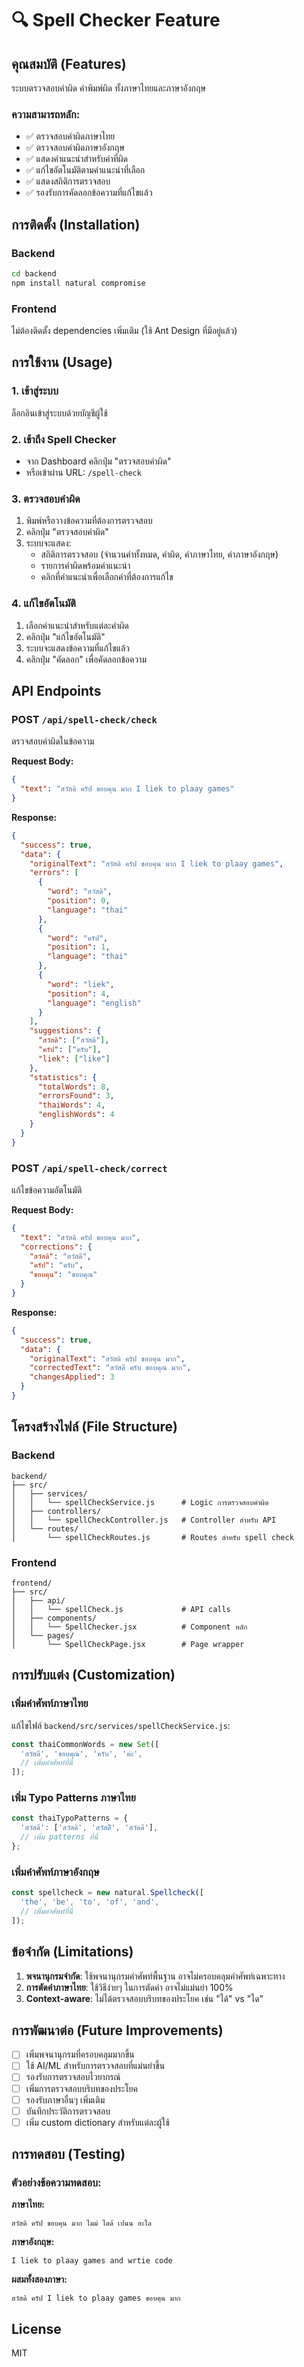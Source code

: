 # 🔍 Spell Checker Feature

## คุณสมบัติ (Features)

ระบบตรวจสอบคำผิด คำพิมพ์ผิด ทั้งภาษาไทยและภาษาอังกฤษ

### ความสามารถหลัก:
- ✅ ตรวจสอบคำผิดภาษาไทย
- ✅ ตรวจสอบคำผิดภาษาอังกฤษ
- ✅ แสดงคำแนะนำสำหรับคำที่ผิด
- ✅ แก้ไขอัตโนมัติตามคำแนะนำที่เลือก
- ✅ แสดงสถิติการตรวจสอบ
- ✅ รองรับการคัดลอกข้อความที่แก้ไขแล้ว

## การติดตั้ง (Installation)

### Backend
```bash
cd backend
npm install natural compromise
```

### Frontend
ไม่ต้องติดตั้ง dependencies เพิ่มเติม (ใช้ Ant Design ที่มีอยู่แล้ว)

## การใช้งาน (Usage)

### 1. เข้าสู่ระบบ
ล็อกอินเข้าสู่ระบบด้วยบัญชีผู้ใช้

### 2. เข้าถึง Spell Checker
- จาก Dashboard คลิกปุ่ม "ตรวจสอบคำผิด"
- หรือเข้าผ่าน URL: `/spell-check`

### 3. ตรวจสอบคำผิด
1. พิมพ์หรือวางข้อความที่ต้องการตรวจสอบ
2. คลิกปุ่ม "ตรวจสอบคำผิด"
3. ระบบจะแสดง:
   - สถิติการตรวจสอบ (จำนวนคำทั้งหมด, คำผิด, คำภาษาไทย, คำภาษาอังกฤษ)
   - รายการคำผิดพร้อมคำแนะนำ
   - คลิกที่คำแนะนำเพื่อเลือกคำที่ต้องการแก้ไข

### 4. แก้ไขอัตโนมัติ
1. เลือกคำแนะนำสำหรับแต่ละคำผิด
2. คลิกปุ่ม "แก้ไขอัตโนมัติ"
3. ระบบจะแสดงข้อความที่แก้ไขแล้ว
4. คลิกปุ่ม "คัดลอก" เพื่อคัดลอกข้อความ

## API Endpoints

### POST `/api/spell-check/check`
ตรวจสอบคำผิดในข้อความ

**Request Body:**
```json
{
  "text": "สวัสดิ ครัป ขอบคุน มาก I liek to plaay games"
}
```

**Response:**
```json
{
  "success": true,
  "data": {
    "originalText": "สวัสดิ ครัป ขอบคุน มาก I liek to plaay games",
    "errors": [
      {
        "word": "สวัสดิ",
        "position": 0,
        "language": "thai"
      },
      {
        "word": "ครัป",
        "position": 1,
        "language": "thai"
      },
      {
        "word": "liek",
        "position": 4,
        "language": "english"
      }
    ],
    "suggestions": {
      "สวัสดิ": ["สวัสดี"],
      "ครัป": ["ครับ"],
      "liek": ["like"]
    },
    "statistics": {
      "totalWords": 8,
      "errorsFound": 3,
      "thaiWords": 4,
      "englishWords": 4
    }
  }
}
```

### POST `/api/spell-check/correct`
แก้ไขข้อความอัตโนมัติ

**Request Body:**
```json
{
  "text": "สวัสดิ ครัป ขอบคุน มาก",
  "corrections": {
    "สวัสดิ": "สวัสดี",
    "ครัป": "ครับ",
    "ขอบคุน": "ขอบคุณ"
  }
}
```

**Response:**
```json
{
  "success": true,
  "data": {
    "originalText": "สวัสดิ ครัป ขอบคุน มาก",
    "correctedText": "สวัสดี ครับ ขอบคุณ มาก",
    "changesApplied": 3
  }
}
```

## โครงสร้างไฟล์ (File Structure)

### Backend
```
backend/
├── src/
│   ├── services/
│   │   └── spellCheckService.js      # Logic การตรวจสอบคำผิด
│   ├── controllers/
│   │   └── spellCheckController.js   # Controller สำหรับ API
│   └── routes/
│       └── spellCheckRoutes.js       # Routes สำหรับ spell check
```

### Frontend
```
frontend/
├── src/
│   ├── api/
│   │   └── spellCheck.js             # API calls
│   ├── components/
│   │   └── SpellChecker.jsx          # Component หลัก
│   └── pages/
│       └── SpellCheckPage.jsx        # Page wrapper
```

## การปรับแต่ง (Customization)

### เพิ่มคำศัพท์ภาษาไทย
แก้ไขไฟล์ `backend/src/services/spellCheckService.js`:
```javascript
const thaiCommonWords = new Set([
  'สวัสดี', 'ขอบคุณ', 'ครับ', 'ค่ะ',
  // เพิ่มคำศัพท์ที่นี่
]);
```

### เพิ่ม Typo Patterns ภาษาไทย
```javascript
const thaiTypoPatterns = {
  'สวัสดี': ['สวัสดิ', 'สวัสดีี', 'สวัดดี'],
  // เพิ่ม patterns ที่นี่
};
```

### เพิ่มคำศัพท์ภาษาอังกฤษ
```javascript
const spellcheck = new natural.Spellcheck([
  'the', 'be', 'to', 'of', 'and',
  // เพิ่มคำศัพท์ที่นี่
]);
```

## ข้อจำกัด (Limitations)

1. **พจนานุกรมจำกัด**: ใช้พจนานุกรมคำศัพท์พื้นฐาน อาจไม่ครอบคลุมคำศัพท์เฉพาะทาง
2. **การตัดคำภาษาไทย**: ใช้วิธีง่ายๆ ในการตัดคำ อาจไม่แม่นยำ 100%
3. **Context-aware**: ไม่ได้ตรวจสอบบริบทของประโยค เช่น "ได้" vs "ได"

## การพัฒนาต่อ (Future Improvements)

- [ ] เพิ่มพจนานุกรมที่ครอบคลุมมากขึ้น
- [ ] ใช้ AI/ML สำหรับการตรวจสอบที่แม่นยำขึ้น
- [ ] รองรับการตรวจสอบไวยากรณ์
- [ ] เพิ่มการตรวจสอบบริบทของประโยค
- [ ] รองรับภาษาอื่นๆ เพิ่มเติม
- [ ] บันทึกประวัติการตรวจสอบ
- [ ] เพิ่ม custom dictionary สำหรับแต่ละผู้ใช้

## การทดสอบ (Testing)

### ตัวอย่างข้อความทดสอบ:

**ภาษาไทย:**
```
สวัสดิ ครัป ขอบคุน มาก ไมม่ ไดด้ เปนน อะไล
```

**ภาษาอังกฤษ:**
```
I liek to plaay games and wrtie code
```

**ผสมทั้งสองภาษา:**
```
สวัสดิ ครัป I liek to plaay games ขอบคุน มาก
```

## License
MIT
